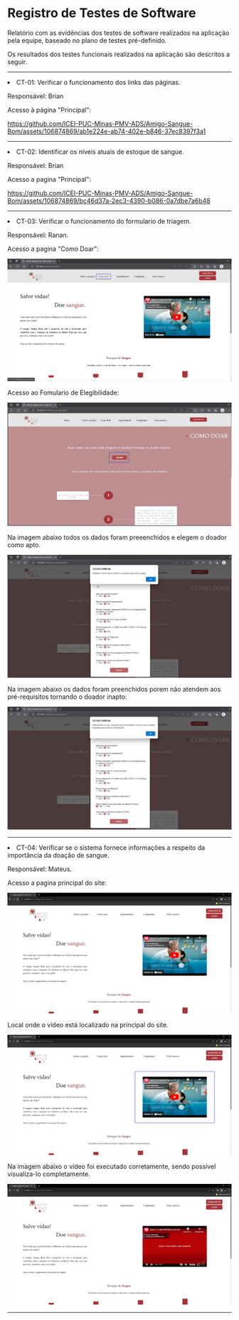 # Registro de Testes de Software

Relatório com as evidências dos testes de software realizados na aplicação pela equipe, baseado no plano de testes pré-definido.

Os resultados dos testes funcionais realizados na aplicação são descritos a seguir. 

<hr>
  
  <li> CT-01: Verificar o funcionamento dos links das páginas.

  Responsável: Brian
    
  <p>Acesso à página "Principal":</p>
    
https://github.com/ICEI-PUC-Minas-PMV-ADS/Amigo-Sangue-Bom/assets/106874869/ab1e224e-ab74-402e-b846-37ec8397f3a1

  </li>

 <hr>


  <li> CT-02: Identificar os níveis atuais de estoque de sangue.

  Responsável: Brian
    
  <p>Acesso a pagina "Principal":</p>
    


https://github.com/ICEI-PUC-Minas-PMV-ADS/Amigo-Sangue-Bom/assets/106874869/bc46d37a-2ec3-4390-b086-0a7dbe7a6b48



  </li>

 <hr> 

  <li> CT-03: Verificar o funcionamento do formulario de triagem.

  Responsável: Ranan.
    
  <p>Acesso a pagina "Como Doar":</p>
    
![Teste RF02 _ 01](https://github.com/ICEI-PUC-Minas-PMV-ADS/Amigo-Sangue-Bom/blob/main/documentos/img/Teste%20RF02%20_%2001.jpg)

  <p>Acesso ao Fomulario de Elegibilidade:</p>
    
![Teste RF02 _ 02.jpg](https://github.com/ICEI-PUC-Minas-PMV-ADS/Amigo-Sangue-Bom/blob/main/documentos/img/Teste%20RF02%20_%2002.jpg)

  <p> Na imagem abaixo todos os dados foram preeenchidos e elegem o doador como apto.</p>
    
![Teste RF02 _ 03](https://github.com/ICEI-PUC-Minas-PMV-ADS/Amigo-Sangue-Bom/blob/main/documentos/img/Teste%20RF02%20_%2003.jpg)

  <p>Na imagem abaixo os dados foram preenchidos porem não atendem aos pré-requisitos tornando o doador inapto:</p>
    
![Teste RF02 _ 04](https://github.com/ICEI-PUC-Minas-PMV-ADS/Amigo-Sangue-Bom/blob/main/documentos/img/Teste%20RF02%20_%2004.jpg)



  </li>
  <hr>

  
<li> CT-04: Verificar se o sistema fornece informações a respeito da importância da doação de sangue.

  Responsável: Mateus.
    
  <p>Acesso a pagina principal do site:</p>
    
![Teste RF03 _ 01](https://github.com/ICEI-PUC-Minas-PMV-ADS/Amigo-Sangue-Bom/blob/main/documentos/img/Teste%20RF03_01.png)

  <p>Local onde o vídeo está localizado na principal do site.</p>
    
![Teste RF03 _ 02.jpg](https://github.com/ICEI-PUC-Minas-PMV-ADS/Amigo-Sangue-Bom/blob/main/documentos/img/Teste%20RF03_02.png)

  <p> Na imagem abaixo o vídeo foi executado corretamente, sendo possível visualiza-lo completamente.</p>
    
![Teste RF03 _ 03](https://github.com/ICEI-PUC-Minas-PMV-ADS/Amigo-Sangue-Bom/blob/main/documentos/img/Teste%20RF03_03.png)

  </li>
  <hr>
